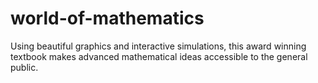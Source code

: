 # world-of-mathematics
Using beautiful graphics and interactive simulations, this award winning textbook makes advanced mathematical ideas accessible to the general public.
